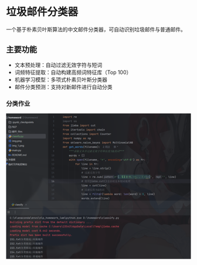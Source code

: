# 垃圾邮件分类器 

一个基于朴素贝叶斯算法的中文邮件分类器，可自动识别垃圾邮件与普通邮件。

## 主要功能
- 文本预处理：自动过滤无效字符与短词
- 词频特征提取：自动构建高频词特征库（Top 100）
- 机器学习模型：多项式朴素贝叶斯分类器
- 邮件分类预测：支持对新邮件进行自动分类

### 分类作业
<img src="https://github.com/jooof/homeword/blob/master/img_2.png?raw=true" width="800" alt="截图三">